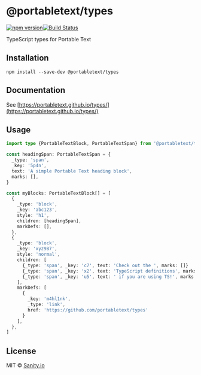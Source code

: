 # @portabletext/types

[![npm version](https://img.shields.io/npm/v/@portabletext/types.svg?style=flat-square)](https://www.npmjs.com/package/@portabletext/types)[![Build Status](https://img.shields.io/github/workflow/status/portabletext/types/test/main.svg?style=flat-square)](https://github.com/portabletext/types/actions?query=workflow%3Atest)

TypeScript types for Portable Text

## Installation

```
npm install --save-dev @portabletext/types
```

## Documentation

See [https://portabletext.github.io/types/](https://portabletext.github.io/types/)

## Usage

```ts
import type {PortableTextBlock, PortableTextSpan} from '@portabletext/types'

const headingSpan: PortableTextSpan = {
  _type: 'span',
  _key: '5p4n',
  text: 'A simple Portable Text heading block',
  marks: [],
}

const myBlocks: PortableTextBlock[] = [
  {
    _type: 'block',
    _key: 'abc123',
    style: 'h1',
    children: [headingSpan],
    markDefs: [],
  },
  {
    _type: 'block',
    _key: 'xyz987',
    style: 'normal',
    children: [
      {_type: 'span', _key: 'c7', text: 'Check out the ', marks: []}
      {_type: 'span', _key: 'x2', text: 'TypeScript definitions', marks: ['m4hl1nk']},
      {_type: 'span', _key: 'u5', text: ' if you are using TS!', marks: []}
    ],
    markDefs: [
      {
        _key: 'm4hl1nk',
        _type: 'link',
        href: 'https://github.com/portabletext/types'
      }
    ],
  },
]
```

## License

MIT © [Sanity.io](https://www.sanity.io/)
